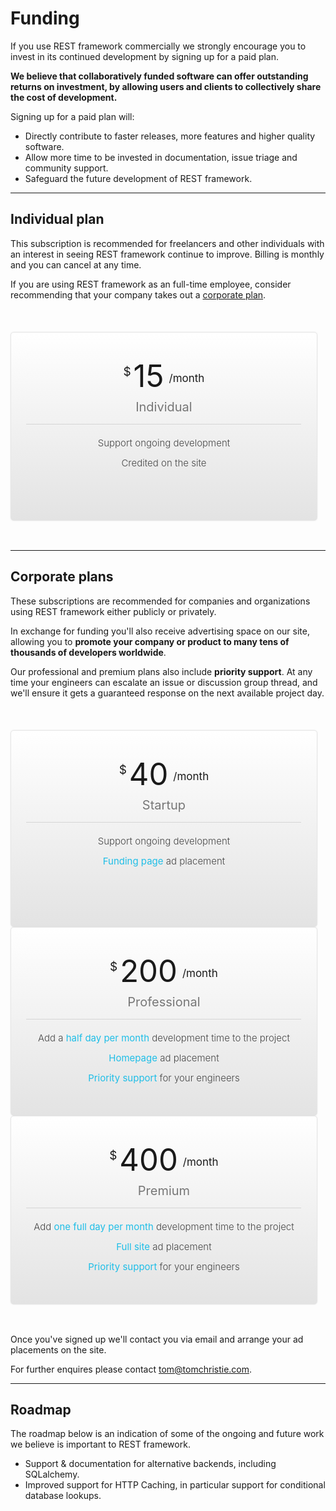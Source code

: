 <style>
.chart {
	    background-color: #e3e3e3;
	    background: -webkit-linear-gradient(top, #fff 0, #e3e3e3 100%);
    border: 1px solid #E6E6E6;
    border-radius: 5px;
    box-shadow: 0px 0px 2px 0px rgba(181, 181, 181, 0.3);
    padding: 40px 0px 5px;
    position: relative;
    text-align: center;
    width: 97%;
    min-height: 255px;
    position: relative;
    top: 37px;}
.quantity {
	text-align: center}
.dollar {
    font-size: 19px;
    position: relative;
    top: -18px;
}
.price {
    font-size: 49px;}
.period {
    font-size: 17px;
    position: relative;
    top: -8px;
    margin-left: 4px;}
.plan-name {
	 text-align: center;
    font-size: 20px;
    font-weight: 400;
    color: #777;
    border-bottom: 1px solid #d5d5d5;
    padding-bottom: 15px;
    width: 90%;
    margin: 0 auto;
    margin-top: 8px;}
.specs {
	    margin-top: 20px;}
.specs.startup {
	margin-bottom: 90px}
.spec {
	    font-size: 15px;
    color: #474747;
    text-align: center;
    font-weight: 300;
    margin-bottom: 13px;}
.variable {
	color: #1FBEE7;
    font-weight: 400;}
form.signup {
	margin-top: 35px}
.clear-promo {
	padding-top: 30px}
</style>

# Funding

If you use REST framework commercially we strongly encourage you to invest in its continued development by signing up for a paid plan.

**We believe that collaboratively funded software can offer outstanding returns on investment, by allowing users and clients to collectively share the cost of development.**

Signing up for a paid plan will:

* Directly contribute to faster releases, more features and higher quality software.
* Allow more time to be invested in documentation, issue triage and community support.
* Safeguard the future development of REST framework.

---

## Individual plan

This subscription is recommended for freelancers and other individuals with an interest in seeing REST framework continue to&nbsp;improve. Billing is monthly and you can cancel at any time.

If you are using REST framework as an full-time employee, consider recommending that your company takes out a [corporate&nbsp;plan](#corporate-plans).

<div class="pricing">
				<div class="span4">
					<div class="chart first">
						<div class="quantity">
							<span class="dollar">$</span>
							<span class="price">15</span>
							<span class="period">/month</span>
						</div>
						<div class="plan-name">Individual</div>
						<div class="specs">
							<div class="spec">
								Support ongoing development
							</div>
							<div class="spec">
								Credited on the site
							</div>
						</div>
						<form class="signup" action="/signup/" method="POST">
  <script
    src="https://checkout.stripe.com/checkout.js" class="stripe-button"
    data-key="pk_test_pSlS9x7p9l5capgZrXLrwchb"
    data-amount="1500"
    data-name="Django REST framework"
    data-description="Individual"
    data-currency="usd"
    data-allow-remember-me=false
    data-label='Sign up'
    data-panel-label='Sign up - {{amount}}/mo'>
  </script>
</form>
					</div>
				</div>
			</div>
<div style="clear: both; padding-top: 70px"></div>

---

## Corporate plans

These subscriptions are recommended for companies and organizations using REST framework either publicly or privately.

In exchange for funding you'll also receive advertising space on our site, allowing you to **promote your company or product to many tens of thousands of developers worldwide**.

Our professional and premium plans also include **priority support**. At any time your engineers can escalate an issue or discussion group thread, and we'll ensure it gets a guaranteed response on the next available project day.

<div class="pricing">
				<div class="span4">
					<div class="chart first">
						<div class="quantity">
							<span class="dollar">$</span>
							<span class="price">40</span>
							<span class="period">/month</span>
						</div>
						<div class="plan-name">Startup</div>
						<div class="specs startup">
							<div class="spec">
								Support ongoing development
							</div>
							<div class="spec">
								<span class="variable">Funding page</span> ad placement
							</div>
						</div>
						<form class="signup" action="/signup/" method="POST">
  <script
    src="https://checkout.stripe.com/checkout.js" class="stripe-button"
    data-key="pk_test_pSlS9x7p9l5capgZrXLrwchb"
    data-amount="4000"
    data-name="Django REST framework"
    data-description="Startup"
    data-currency="usd"
    data-allow-remember-me=false
    data-label='Sign up'
    data-panel-label='Sign up - {{amount}}/mo'>
  </script>
</form>
					</div>
				</div>
				<div class="span4">
					<div class="chart">
						<div class="quantity">
							<span class="dollar">$</span>
							<span class="price">200</span>
							<span class="period">/month</span>
						</div>
						<div class="plan-name">Professional</div>
						<div class="specs">
							<div class="spec">
								Add a <span class="variable">half day per&nbsp;month</span> development time to the project
							</div>
							<div class="spec">
								<span class="variable">Homepage</span> ad placement
							</div>
							<div class="spec">
								<span class="variable">Priority support</span> for your engineers
							</div>
						</div>
						<form class="signup" action="/signup/" method="POST">
  <script
    src="https://checkout.stripe.com/checkout.js" class="stripe-button"
    data-key="pk_test_pSlS9x7p9l5capgZrXLrwchb"
    data-amount="20000"
    data-name="Django REST framework"
    data-description="Professional"
    data-currency="usd"
    data-allow-remember-me=false
    data-label='Sign up'
    data-panel-label='Sign up - {{amount}}/mo'>
  </script>
</form>
					</div>
				</div>
				<div class="span4">
					<div class="chart last">
						<div class="quantity">
							<span class="dollar">$</span>
							<span class="price">400</span>
							<span class="period">/month</span>
						</div>
						<div class="plan-name">Premium</div>
						<div class="specs">
							<div class="spec">
								Add <span class="variable">one full day per&nbsp;month</span> development time to the project
							</div>
							<div class="spec">
								<span class="variable">Full site</span> ad placement
							</div>
							<div class="spec">
								<span class="variable">Priority support</span> for your engineers
							</div>
						</div>
						<form class="signup" action="/signup/" method="POST">
  <script
    src="https://checkout.stripe.com/checkout.js" class="stripe-button"
    data-key="pk_test_pSlS9x7p9l5capgZrXLrwchb"
    data-amount="40000"
    data-name="Django REST framework"
    data-description="Premium"
    data-currency="usd"
    data-allow-remember-me=false
    data-label='Sign up'
    data-panel-label='Sign up - {{amount}}/mo'>
  </script>
</form>
					</div>
				</div>
			</div>

<div style="clear: both; padding-top: 70px"></div>

Once you've signed up we'll contact you via email and arrange your ad placements on the site.

For further enquires please contact <a href=mailto:tom@tomchristie.com>tom@tomchristie.com</a>.

---

## Roadmap

The roadmap below is an indication of some of the ongoing and future work we believe is important to REST framework.

* Support & documentation for alternative backends, including SQLalchemy.
* Improved support for HTTP Caching, in particular support for conditional database lookups.